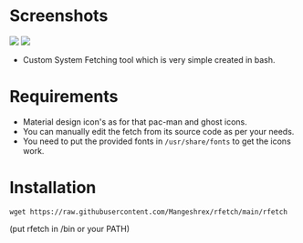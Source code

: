 
# Screenshots
<img src="https://raw.githubusercontent.com/Mangeshrex/rfetch/main/screenshots/1.png">
<img src="https://raw.githubusercontent.com/Mangeshrex/rfetch/main/screenshots/fetch1.png">

- Custom System Fetching tool which is very simple created in bash. 

# Requirements 
- Material design icon's as for that pac-man and ghost icons. 
- You can manually edit the fetch from its source code as per your needs. 
- You need to put the provided fonts in `/usr/share/fonts` to get the icons work. 

# Installation 

 ```
 wget https://raw.githubusercontent.com/Mangeshrex/rfetch/main/rfetch
 ```

 (put rfetch in /bin or your PATH)

 ```
